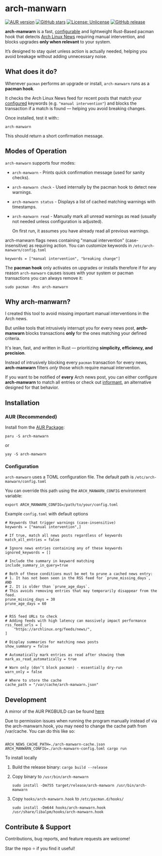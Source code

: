# arch-manwarn

[![AUR version](https://img.shields.io/aur/version/arch-manwarn)](https://aur.archlinux.org/packages/arch-manwarn)
[![GitHub stars](https://img.shields.io/github/stars/NLion74/arch-manwarn?style=social)](https://github.com/NLion74/arch-manwarn/stargazers)
[![License: Unlicense](https://img.shields.io/badge/license-Unlicense-blue.svg)](https://unlicense.org/)
[![GitHub release](https://img.shields.io/github/v/release/NLion74/arch-manwarn)](https://github.com/NLion74/arch-manwarn/releases)

**arch-manwarn** is a fast, [configurable](#configuration) and lightweight Rust-Based pacman hook that detects [Arch Linux News](https://archlinux.org/news) requiring manual intervention, and blocks upgrades **only when relevant** to your system.

It’s designed to stay quiet unless action is actually needed, helping you avoid breakage without adding unnecessary noise.

## What does it do?

Whenever `pacman` performs an upgrade or install, `arch-manwarn` runs as a **pacman hook**.

It checks the Arch Linux News feed for recent posts that match your [configured](#configuration) keywords (e.g. `"manual intervention"`) and blocks the transaction if a match is found — helping you avoid breaking changes.

Once installed, test it with::

```
arch-manwarn
```

This should return a short confirmation message.

## Modes of Operation

`arch-manwarn` supports four modes:

-   `arch-manwarn` - Prints quick confirmation message (used for sanity checks).
-   `arch-manwarn check` - Used internally by the pacman hook to detect new warnings.
-   `arch-manwarn status` - Displays a list of cached matching warnings with timestamps.
-   `arch-manwarn read` - Manually mark all unread warnings as read (usually not needed unless configuration is adjusted).

    On first run, it assumes you have already read all previous warnings.

arch-manwarn flags news containing "manual intervention" (case-insensitive) as requiring action.
You can customize keywords in `/etc/arch-manwarn/config.toml`

```
keywords = ["manual intervention", "breaking change"]
```

The **pacman hook** only activates on upgrades or installs therefore if for any reason `arch-manwarn` causes issues with your system or pacman transactions you can always remove it:

```
sudo pacman -Rns arch-manwarn
```

## Why arch-manwarn?

I created this tool to avoid missing important manual interventions in the Arch news.

But unlike tools that intrusively interrupt you for every news post, **arch-manwarn** blocks transactions **only** for the ones matching your defined criteria.

It's lean, fast, and written in Rust — prioritizing **simplicity, efficiency, and precision**.

Instead of intrusively blocking every `pacman` transaction for every news, **arch-manwarn** filters _only_ those which require manual intervention.

If you want to be notified of **every** Arch news post, you can either configure **arch-manwarn** to match all entries or check out [informant](https://github.com/bradford-smith94/informant), an alternative designed for that behavior.

## Installation

### AUR (Recommended)

Install from the [AUR Package](https://aur.archlinux.org/packages/arch-manwarn):

```
paru -S arch-manwarn
```

or

```
yay -S arch-manwarn
```

### Configuration

`arch-manwarn` uses a TOML configuration file. The default path is
`/etc/arch-manwarn/config.toml`

You can override this path using the `ARCH_MANWARN_CONFIG` environment variable:

```
export ARCH_MANWARN_CONFIG=/path/to/your/config.toml
```

Example `config.toml` with default options

```
# Keywords that trigger warnings (case-insensitive)
keywords = ["manual intervention",]

# If true, match all news posts regardless of keywords
match_all_entries = false

# Ignore news entries containing any of these keywords
ignored_keywords = []

# Include the summary in keyword matching
include_summary_in_query=true

# Both of these conditions must be met to prune a cached news entry:
# 1. It has not been seen in the RSS feed for `prune_missing_days`, AND
# 2. It is older than `prune_age_days`.
# This avoids removing entries that may temporarily disappear from the feed.
prune_missing_days = 30
prune_age_days = 60


# RSS feed URLs to check
# Adding feeds with high latency can massively impact performance
rss_feed_urls = [
    "https://archlinux.org/feeds/news/",
]

# Display summaries for matching news posts
show_summary = false

# Automatically mark entries as read after showing them
mark_as_read_automatically = true

# Warn only (don’t block pacman) - essentially dry-run
warn_only = false

# Where to store the cache
cache_path = "/var/cache/arch-manwarn.json"
```

## Development

A mirror of the AUR PKGBUILD can be found [here](https://github.com/NLion74/arch-manwarn-aur)

Due to permission issues when running the program manually instead of via the arch-manwarn.hook, you may need to change the cache path from /var/cache. You can do this like so:

```

ARCH_NEWS_CACHE_PATH=./arch-manwarn-cache.json ARCH_MANWARN_CONFIG=./arch-manwarn-config.toml cargo run

```

To install locally

1. Build the release binary:
   `cargo build --release`

2. Copy binary to `/usr/bin/arch-manwarn`

    ```
    sudo install -Dm755 target/release/arch-manwarn /usr/bin/arch-manwarn
    ```

3. Copy `hooks/arch-manwarn.hook` to `/etc/pacman.d/hooks/`
    ```
    sudo install -Dm644 hooks/arch-manwarn.hook /usr/share/libalpm/hooks/arch-manwarn.hook
    ```

## Contribute & Support

Contributions, bug reports, and feature requests are welcome!

Star the repo ⭐ if you find it useful!
